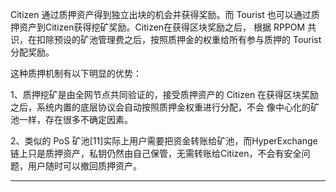 Citizen 通过质押资产得到独立出块的机会并获得奖励。而 Tourist 也可以通过质押资产到Citizen获得挖矿奖励。Citizen在获得区块奖励之后，
根据 RPPOM 共识，在扣除预设的矿池管理费之后，按照质押金的权重给所有参与质押的 Tourist 分配奖励。

这种质押机制有以下明显的优势：

1、质押挖矿是由全网节点共同验证的，接受质押资产的 Citizen 在获得区块奖励之后，系统内置的底层协议会自动按照质押金权重进行分配，不会
像中心化的矿池一样，存在很多不确定因素。

2、类似的 PoS 矿池[11]实际上用户需要把资金转账给矿池，而HyperExchange 链上只是质押资产，私钥仍然由自己保管，无需转账给Citizen，不会有安全问题，用户随时可以撤回质押资产。

---
